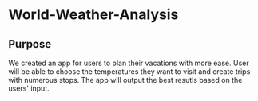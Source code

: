# World-Weather-Analysis

## Purpose 
We created an app for users to plan their vacations with more ease. User will be able to choose the temperatures they want to visit and create trips with numerous stops. The app will output the best resutls based on the users' input.


